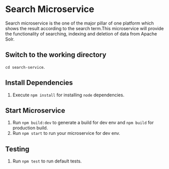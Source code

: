 Search Microservice
=================================================

Search microservice is the one of the major pillar of one platform which shows the result according to the search term.This microservice will provide the functionality of searching, indexing and deletion of data from Apache Solr.

Switch to the working directory
------------

 `cd search-service`.

Install Dependencies
------------

  1. Execute `npm install` for installing `node` dependencies.

Start Microservice
------------

  1. Run `npm build:dev` to generate a build for dev env and `npm build` for production build.
  2. Run `npm start` to run your microservice for dev env.

Testing
------------

  1. Run `npm test` to run default tests.
